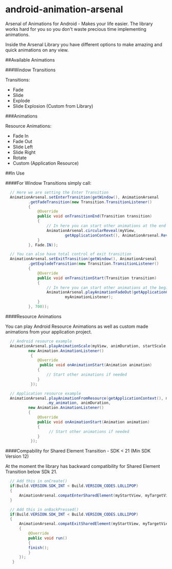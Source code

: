 # android-animation-arsenal

Arsenal of Animations for Android - Makes your life easier.
The library works hard for you so you don't waste precious time implementing animations.

Inside the Arsenal Library you have different options to make amazing and quick animations on any view.

##Available Animations

###Window Transitions

Transitions:

- Fade
- Slide
- Explode
- Slide Explosion (Custom from Library)

###Animations

Resource Animations:

- Fade In
- Fade Out
- Slide Left
- Slide Right
- Rotate
- Custom (Application Resource)

##In Use

####For Window Transitions simply call:

```java
  // Here we are setting the Enter Transition
  AnimationArsenal.setEnterTransition(getWindow(), AnimationArsenal
          .getFadeTransition(new Transition.TransitionListener()
          {
              @Override
              public void onTransitionEnd(Transition transition)
              {
                  // In here you can start other animations at the end of the enter transition
                  AnimationArsenal.circularReveal(myView,
                          getApplicationContext(), AnimationArsenal.RevealGravity.CENTER);
              }
          }, Fade.IN));

  // You can also have total control of exit transition
  AnimationArsenal.setExitTransition(getWindow(), AnimationArsenal
          .getExplodeTransition(new Transition.TransitionListener()
          {
              @Override
              public void onTransitionStart(Transition transition)
              {
                  // In here you can start other animations at the beginning of the exit transition
                  AnimationArsenal.playAnimationFadeOut(getApplicationContext(), myView, animDuration,
                          myAnimationListener);
              }
          }, 700));
```
####Resource Animations

You can play Android Resource Animations as well as custom made animations from your application project.

```java
  // Android resource example
  AnimationArsenal.playAnimationScale(myView, animDuration, startScale, endScale,
          new Animation.AnimationListener()
           {
              @Override
               public void onAnimationStart(Animation animation)
              {
                  // Start other animations if needed
              }
           });

  // Application resource example
  AnimationArsenal.playAnimationFromResource(getApplicationContext(), myView, R.anim
                  .my_animation, animDuration,
          new Animation.AnimationListener()
          {
              @Override
              public void onAnimationStart(Animation animation)
              {
                   // Start other animations if needed
              }
           });
```
####Compability for Shared Element Transition - SDK < 21 (Min SDK Version 12)

At the moment the library has backward compatibility for Shared Element Transition below SDk 21.

```java
  // Add this in onCreate()
  if(Build.VERSION.SDK_INT < Build.VERSION_CODES.LOLLIPOP)
  {
      AnimationArsenal.compatEnterSharedElement(myStartView, myTargetView);
  }

  // Add this in onBackPressed()
  if(Build.VERSION.SDK_INT < Build.VERSION_CODES.LOLLIPOP)
  {
      AnimationArsenal.compatExitSharedElement(myStartView, myTargetView, new Runnable()
      {
          @Override
          public void run()
          {
          finish();
          }
      });
   }
```
